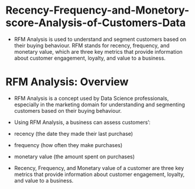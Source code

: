 # Recency-Frequency-and-Monetory-score-Analysis-of-Customers-Data

- RFM Analysis is used to understand and segment customers based on their buying behaviour. RFM stands for recency, frequency, and monetary value, which are three key metrics that provide information about customer engagement, loyalty, and value to a business.

# RFM Analysis: Overview
- RFM Analysis is a concept used by Data Science professionals, especially in the marketing domain for understanding and segmenting customers based on their buying behaviour.

- Using RFM Analysis, a business can assess customers’:

- recency (the date they made their last purchase)
- frequency (how often they make purchases)
- monetary value (the amount spent on purchases)
- Recency, Frequency, and Monetary value of a customer are three key metrics that provide information about customer engagement, loyalty, and value to a business.
